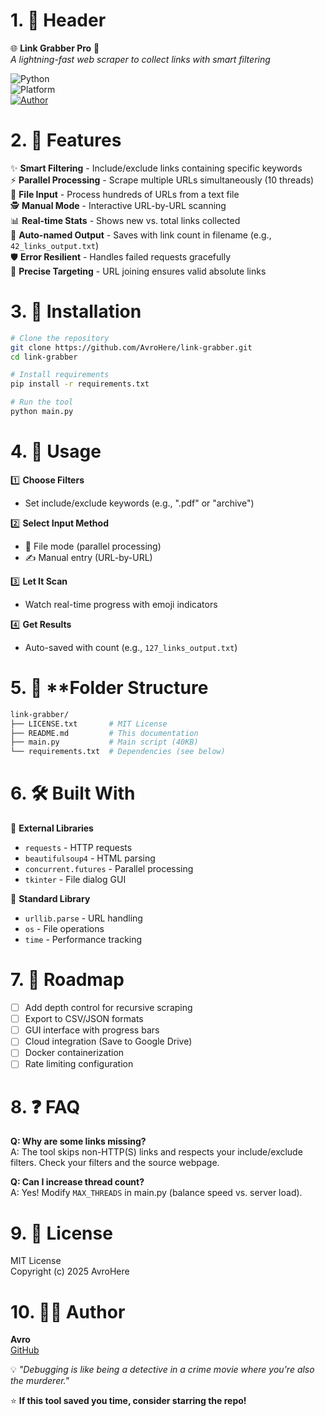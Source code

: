 # 1. 🏁 **Header**
🌐 **Link Grabber Pro** 🔗  
*A lightning-fast web scraper to collect links with smart filtering*

![Python](https://img.shields.io/badge/Python-3.8+-blue?logo=python)  
![Platform](https://img.shields.io/badge/Platform-Windows%20|%20Linux%20|%20Mac-lightgrey)  
[![Author](https://img.shields.io/badge/Author-AvroHere-green?logo=github)](https://github.com/AvroHere)

# 2. 🧩 **Features**
✨ **Smart Filtering** - Include/exclude links containing specific keywords  
⚡ **Parallel Processing** - Scrape multiple URLs simultaneously (10 threads)  
📂 **File Input** - Process hundreds of URLs from a text file  
🕵️ **Manual Mode** - Interactive URL-by-URL scanning  
📊 **Real-time Stats** - Shows new vs. total links collected  
💾 **Auto-named Output** - Saves with link count in filename (e.g., `42_links_output.txt`)  
🛡️ **Error Resilient** - Handles failed requests gracefully  
🎯 **Precise Targeting** - URL joining ensures valid absolute links

# 3. 💾 **Installation**
```bash
# Clone the repository
git clone https://github.com/AvroHere/link-grabber.git
cd link-grabber

# Install requirements
pip install -r requirements.txt

# Run the tool
python main.py
```

# 4. 🧠 **Usage**
1️⃣ **Choose Filters**  
   - Set include/exclude keywords (e.g., ".pdf" or "archive")  
   
2️⃣ **Select Input Method**  
   - 📄 File mode (parallel processing)  
   - ✍️ Manual entry (URL-by-URL)  

3️⃣ **Let It Scan**  
   - Watch real-time progress with emoji indicators  

4️⃣ **Get Results**  
   - Auto-saved with count (e.g., `127_links_output.txt`)


# 5. 📁 **Folder Structure
```bash
link-grabber/
├── LICENSE.txt       # MIT License
├── README.md         # This documentation
├── main.py           # Main script (40KB)
└── requirements.txt  # Dependencies (see below)
```

# 6. 🛠 **Built With**
🔹 **External Libraries**  
- `requests` - HTTP requests  
- `beautifulsoup4` - HTML parsing  
- `concurrent.futures` - Parallel processing  
- `tkinter` - File dialog GUI  

🔹 **Standard Library**  
- `urllib.parse` - URL handling  
- `os` - File operations  
- `time` - Performance tracking

# 7. 🚧 **Roadmap**
- [ ] Add depth control for recursive scraping  
- [ ] Export to CSV/JSON formats  
- [ ] GUI interface with progress bars  
- [ ] Cloud integration (Save to Google Drive)  
- [ ] Docker containerization  
- [ ] Rate limiting configuration

# 8. ❓ **FAQ**
**Q: Why are some links missing?**  
A: The tool skips non-HTTP(S) links and respects your include/exclude filters. Check your filters and the source webpage.

**Q: Can I increase thread count?**  
A: Yes! Modify `MAX_THREADS` in main.py (balance speed vs. server load).


# 9. 📄 **License**
MIT License  
Copyright (c) 2025 AvroHere  


# 10. 👨‍💻 **Author**
**Avro**  
[GitHub](https://github.com/AvroHere) 

💡 *"Debugging is like being a detective in a crime movie where you're also the murderer."*  

⭐ **If this tool saved you time, consider starring the repo!**

